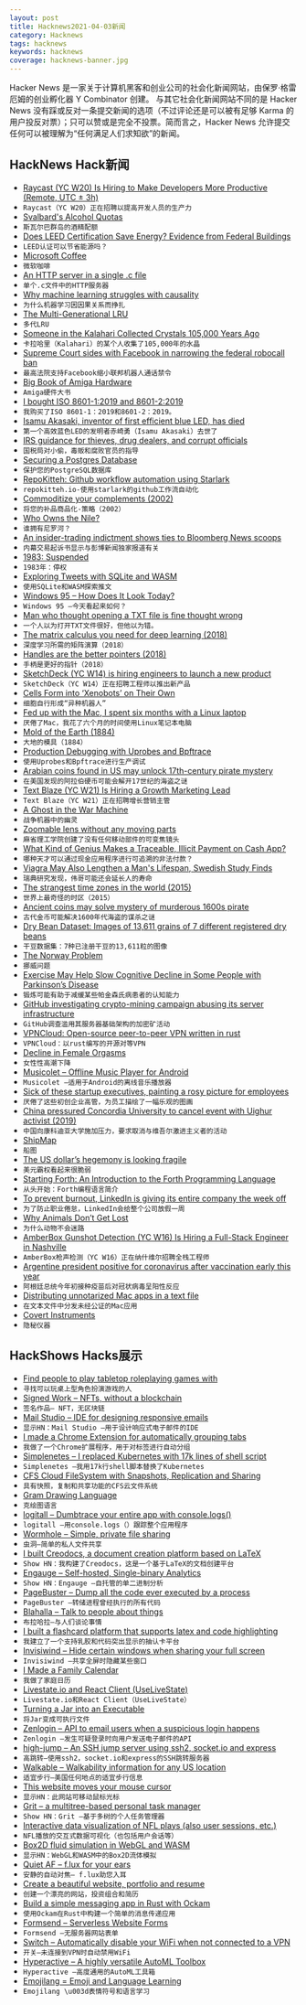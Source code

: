 ```yaml
---
layout: post
title: Hacknews2021-04-03新闻
category: Hacknews
tags: hacknews
keywords: hacknews
coverage: hacknews-banner.jpg
---
```


Hacker News 是一家关于计算机黑客和创业公司的社会化新闻网站，由保罗·格雷厄姆的创业孵化器 Y Combinator 创建。
与其它社会化新闻网站不同的是 Hacker News 没有踩或反对一条提交新闻的选项（不过评论还是可以被有足够 Karma 的用户投反对票）；只可以赞或是完全不投票。简而言之，Hacker News 允许提交任何可以被理解为“任何满足人们求知欲”的新闻。

## HackNews Hack新闻


- [Raycast (YC W20) Is Hiring to Make Developers More Productive (Remote, UTC ± 3h)](https://raycast.com/jobs)
- `Raycast（YC W20）正在招聘以提高开发人员的生产力`
- [Svalbard's Alcohol Quotas](https://www.sysselmannen.no/en/alcohol/)
- `斯瓦尔巴群岛的酒精配额`
- [Does LEED Certification Save Energy? Evidence from Federal Buildings](https://www.nber.org/papers/w28612)
- `LEED认证可以节省能源吗？`
- [Microsoft Coffee](https://www.microsoftcoffee.org/)
- `微软咖啡`
- [An HTTP server in a single .c file](https://unix4lyfe.org/darkhttpd/)
- `单个.c文件中的HTTP服务器`
- [Why machine learning struggles with causality](https://bdtechtalks.com/2021/03/15/machine-learning-causality/)
- `为什么机器学习因因果关系而挣扎`
- [The Multi-Generational LRU](https://lwn.net/SubscriberLink/851184/01351eb745a6405d/)
- `多代LRU`
- [Someone in the Kalahari Collected Crystals 105,000 Years Ago](https://www.sciencealert.com/someone-in-the-kalahari-collected-crystals-a-whopping-100-000-years-ago)
- `卡拉哈里（Kalahari）的某个人收集了105,000年的水晶`
- [Supreme Court sides with Facebook in narrowing the federal robocall ban](https://www.scotusblog.com/2021/04/supreme-court-sides-with-facebook-in-narrowing-the-federal-robocall-ban/)
- `最高法院支持Facebook缩小联邦机器人通话禁令`
- [Big Book of Amiga Hardware](https://bigbookofamigahardware.com/)
- `Amiga硬件大书`
- [I bought ISO 8601-1:2019 and 8601-2:2019](https://www.reddit.com/r/ISO8601/comments/mikuj1/i_bought_iso_860112019_and_860122019_ask_me/)
- `我购买了ISO 8601-1：2019和8601-2：2019。`
- [Isamu Akasaki, inventor of first efficient blue LED, has died](https://www.japantimes.co.jp/news/2021/04/02/national/isamu-akasaki-dies/)
- `第一个高效蓝色LED的发明者赤崎勇（Isamu Akasaki）去世了`
- [IRS guidance for thieves, drug dealers, and corrupt officials](https://taxfoundation.org/irs-guidance-thieves-drug-dealers-and-corrupt-officials/)
- `国税局对小偷，毒贩和腐败官员的指导`
- [Securing a Postgres Database](https://goteleport.com/blog/securing-postgres-postgresql/)
- `保护您的PostgreSQL数据库`
- [RepoKitteh: Github workflow automation using Starlark](https://repokitteh.io)
- `repokitteh.io-使用starlark的github工作流自动化`
- [Commoditize your complements (2002)](https://www.joelonsoftware.com/2002/06/12/strategy-letter-v/)
- `将您的补品商品化-策略（2002）`
- [Who Owns the Nile?](https://blog.datawrapper.de/who-owns-the-nile-map/)
- `谁拥有尼罗河？`
- [An insider-trading indictment shows ties to Bloomberg News scoops](https://www.cjr.org/business_of_news/an-insider-trading-indictment-shows-ties-to-bloomberg-news-scoops.php)
- `内幕交易起诉书显示与彭博新闻独家报道有关`
- [1983: Suspended](https://if50.substack.com/p/1983-suspended)
- `1983年：停权`
- [Exploring Tweets with SQLite and WASM](https://divu.in/experiments/wasm/twitter-sqlite)
- `使用SQLite和WASM探索推文`
- [Windows 95 – How Does It Look Today?](https://dmitryelj.medium.com/windows-95-how-does-it-look-today-feda837922d9)
- `Windows 95 –今天看起来如何？`
- [Man who thought opening a TXT file is fine thought wrong](https://www.paulosyibelo.com/2021/04/this-man-thought-opening-txt-file-is.html)
- `一个人以为打开TXT文件很好，但他以为错。 `
- [The matrix calculus you need for deep learning (2018)](https://arxiv.org/abs/1802.01528)
- `深度学习所需的矩阵演算（2018）`
- [Handles are the better pointers (2018)](https://floooh.github.io/2018/06/17/handles-vs-pointers.html)
- `手柄是更好的指针（2018）`
- [SketchDeck (YC W14) is hiring engineers to launch a new product](https://apply.workable.com/sketchdeck/j/CE6707EC56/)
- `SketchDeck（YC W14）正在招聘工程师以推出新产品`
- [Cells Form into ‘Xenobots’ on Their Own](https://www.quantamagazine.org/cells-form-into-xenobots-on-their-own-20210331/)
- `细胞自行形成“异种机器人”`
- [Fed up with the Mac, I spent six months with a Linux laptop](https://cfenollosa.com/blog/fed-up-with-the-mac-i-spent-six-months-with-a-linux-laptop-the-grass-is-not-greener-on-the-other-side.html)
- `厌倦了Mac，我花了六个月的时间使用Linux笔记本电脑`
- [Mold of the Earth (1884)](https://en.m.wikisource.org/wiki/Mold_of_the_Earth)
- `大地的模具（1884）`
- [Production Debugging with Uprobes and Bpftrace](https://tenzir.com/blog/production-debugging-bpftrace-uprobes/)
- `使用Uprobes和Bpftrace进行生产调试`
- [Arabian coins found in US may unlock 17th-century pirate mystery](https://www.theguardian.com/science/2021/apr/01/arabian-coins-found-in-us-may-unlock-17th-century-pirate-mystery)
- `在美国发现的阿拉伯硬币可能会解开17世纪的海盗之谜`
- [Text Blaze (YC W21) Is Hiring a Growth Marketing Lead](https://www.ycombinator.com/companies/text-blaze/jobs/gNeM6CZ-growth-marketing-lead)
- `Text Blaze（YC W21）正在招聘增长营销主管`
- [A Ghost in the War Machine](https://www.nybooks.com/articles/2021/04/08/alexander-wolff-ghost-war-machine/)
- `战争机器中的幽灵`
- [Zoomable lens without any moving parts](https://medium.com/extremetech-access/mit-creates-zoomable-lens-without-any-moving-parts-87286a791047)
- `麻省理工学院创建了没有任何移动部件的可变焦镜头`
- [What Kind of Genius Makes a Traceable, Illicit Payment on Cash App?](https://slate.com/technology/2021/04/matt-gaetz-cash-app-history.html?via=rss)
- `哪种天才可以通过现金应用程序进行可追溯的非法付款？`
- [Viagra May Also Lengthen a Man's Lifespan, Swedish Study Finds](https://www.jacc.org/doi/10.1016/j.jacc.2021.01.045)
- `瑞典研究发现，伟哥可能还会延长人的寿命`
- [The strangest time zones in the world (2015)](https://qz.com/357697/time-zone-deviants-part-i-the-strangest-time-zones-in-the-world/)
- `世界上最奇怪的时区（2015）`
- [Ancient coins may solve mystery of murderous 1600s pirate](https://apnews.com/article/us-news-mecca-rhode-island-north-america-india-f5a6151b74e0dcf96de585eab451f90c)
- `古代金币可能解决1600年代海盗的谋杀之谜`
- [Dry Bean Dataset: Images of 13,611 grains of 7 different registered dry beans](https://archive.ics.uci.edu/ml/datasets/Dry+Bean+Dataset)
- `干豆数据集：7种已注册干豆的13,611粒的图像`
- [The Norway Problem](https://hitchdev.com/strictyaml/why/implicit-typing-removed/)
- `挪威问题`
- [Exercise May Help Slow Cognitive Decline in Some People with Parkinson’s Disease](https://www.aan.com/PressRoom/Home/PressRelease/4877)
- `锻炼可能有助于减缓某些帕金森氏病患者的认知能力`
- [GitHub investigating crypto-mining campaign abusing its server infrastructure](https://therecord.media/github-investigating-crypto-mining-campaign-abusing-its-server-infrastructure/)
- `GitHub调查滥用其服务器基础架构的加密矿活动`
- [VPNCloud: Open-source peer-to-peer VPN written in rust](https://vpncloud.ddswd.de/)
- `VPNCloud：以rust编写的开源对等VPN`
- [Decline in Female Orgasms](https://www.ncbi.nlm.nih.gov/pmc/articles/PMC5087699/)
- `女性性高潮下降`
- [Musicolet – Offline Music Player for Android](https://krosbits.in/musicolet/)
- `Musicolet –适用于Android的离线音乐播放器`
- [Sick of these startup executives, painting a rosy picture for employees](item?id=26679364)
- `厌倦了这些初创企业高管，为员工描绘了一幅乐观的图画`
- [China pressured Concordia University to cancel event with Uighur activist (2019)](https://www.cbc.ca/news/canada/montreal/chinese-officials-concordia-university-cancel-event-with-uighur-activist-1.5074423)
- `中国向康科迪亚大学施加压力，要求取消与维吾尔激进主义者的活动`
- [ShipMap](https://www.shipmap.org/)
- `船图`
- [The US dollar’s hegemony is looking fragile](https://www.theguardian.com/business/2021/apr/02/the-us-dollars-hegemony-is-looking-fragile)
- `美元霸权看起来很脆弱`
- [Starting Forth: An Introduction to the Forth Programming Language](https://www.forth.com/starting-forth/)
- `从头开始：Forth编程语言简介`
- [To prevent burnout, LinkedIn is giving its entire company the week off](https://edition.cnn.com/2021/04/02/success/linkedin-paid-week-off/index.html)
- `为了防止职业倦怠，LinkedIn会给整个公司放假一周`
- [Why Animals Don’t Get Lost](https://www.newyorker.com/magazine/2021/04/05/why-animals-dont-get-lost)
- `为什么动物不会迷路`
- [AmberBox Gunshot Detection (YC W16) Is Hiring a Full-Stack Engineer in Nashville](https://www.workatastartup.com/jobs/43065)
- `AmberBox枪声检测（YC W16）正在纳什维尔招聘全栈工程师`
- [Argentine president positive for coronavirus after vaccination early this year](https://www.reuters.com/article/us-health-coronavirus-argentina-presiden/argentine-leader-alberto-fernandez-says-tests-positive-for-coronavirus-idUSKBN2BQ03X)
- `阿根廷总统今年初接种疫苗后对冠状病毒呈阳性反应`
- [Distributing unnotarized Mac apps in a text file](https://lapcatsoftware.com/articles/textedit-gatekeeper.html)
- `在文本文件中分发未经公证的Mac应用`
- [Covert Instruments](https://covertinstruments.com/)
- `隐秘仪器`


## HackShows Hacks展示

- [ Find people to play tabletop roleplaying games with](https://roleplayful.com/)
- `寻找可以玩桌上型角色扮演游戏的人`
- [ Signed Work – NFTs, without a blockchain](https://signed.work/)
- `签名作品– NFT，无区块链`
- [ Mail Studio – IDE for designing responsive emails](https://mailstudio.app/)
- `显示HN：Mail Studio –用于设计响应式电子邮件的IDE`
- [ I made a Chrome Extension for automatically grouping tabs](https://chrome.google.com/webstore/detail/acid-tabs/hgceopemmcmigbmhphbcgkeffommpjfc)
- `我做了一个Chrome扩展程序，用于对标签进行自动分组`
- [ Simplenetes – I replaced Kubernetes with 17k lines of shell script](https://github.com/simplenetes-io/simplenetes)
- `Simplenetes –我用17k行shell脚本替换了Kubernetes`
- [ CFS Cloud FileSystem with Snapshots, Replication and Sharing](https://cfs.stokeo.com/cfs/)
- `具有快照，复制和共享功能的CFS云文件系统`
- [ Gram Drawing Language](https://gramlanguage.com/)
- `克绘图语言`
- [ logitall – Dumbtrace your entire app with console.logs()](https://github.com/elonvolo/logitall)
- `logitall –用console.logs（）跟踪整个应用程序`
- [ Wormhole – Simple, private file sharing](https://wormhole.app/?ref=hn)
- `虫洞–简单的私人文件共享`
- [ I built Creodocs, a document creation platform based on LaTeX](https://www.creodocs.com)
- `Show HN：我构建了Creodocs，这是一个基于LaTeX的文档创建平台`
- [ Engauge – Self-hosted, Single-binary Analytics](https://github.com/EngaugeAI/engauge)
- `Show HN：Engauge –自托管的单二进制分析`
- [ PageBuster – Dump all the code ever executed by a process](https://github.com/revng/pagebuster)
- `PageBuster –转储进程曾经执行的所有代码`
- [ Blahalla – Talk to people about things](https://blahalla.com)
- `布拉哈拉–与人们谈论事情`
- [ I built a flashcard platform that supports latex and code highlighting](http://memordo.com/m/j)
- `我建立了一个支持乳胶和代码突出显示的抽认卡平台`
- [ Invisiwind – Hide certain windows when sharing your full screen](https://github.com/radiantly/Invisiwind)
- `Invisiwind –共享全屏时隐藏某些窗口`
- [ I Made a Family Calendar](https://drodil.medium.com/i-made-a-family-calendar-30b0e525b4bc)
- `我做了家庭日历`
- [ Livestate.io and React Client (UseLiveState)](http://livestate.io)
- `Livestate.io和React Client（UseLiveState）`
- [ Turning a Jar into an Executable](https://magicator.com/2021/02/26/how-does-it-work/)
- `将Jar变成可执行文件`
- [ Zenlogin – API to email users when a suspicious login happens](https://zenlogin.co/)
- `Zenlogin –发生可疑登录时向用户发送电子邮件的API`
- [ high-jump – An SSH jump server using ssh2, socket.io and express](https://github.com/distrentic/high-jump)
- `高跳转–使用ssh2，socket.io和express的SSH跳转服务器`
- [ Walkable – Walkability information for any US location](https://walkable.us/search)
- `适宜步行–美国任何地点的适宜步行信息`
- [ This website moves your mouse cursor](https://www.attejuvonen.fi/mouse/)
- `显示HN：此网站可移动鼠标光标`
- [ Grit – a multitree-based personal task manager](https://github.com/climech/grit)
- `Show HN：Grit –基于多树的个人任务管理器`
- [ Interactive data visualization of NFL plays (also user sessions, etc.)](https://observablehq.com/@mikpanko/nfl-plays-sunburst-chart)
- `NFL播放的交互式数据可视化（也包括用户会话等）`
- [ Box2D fluid simulation in WebGL and WASM](https://birchlabs.co.uk/box2d-wasm-liquidfun/)
- `显示HN：WebGL和WASM中的Box2D流体模拟`
- [ Quiet AF – f.lux for your ears](https://github.com/StuffJackMakes/Quiet-Audio-Fade)
- `安静的自动对焦– f.lux助您入耳`
- [ Create a beautiful website, portfolio and resume](https://www.resoume.com)
- `创建一个漂亮的网站，投资组合和简历`
- [ Build a simple messaging app in Rust with Ockam](https://github.com/ockam-network/ockam/blob/develop/documentation/guides/rust/README.md)
- `使用Ockam在Rust中构建一个简单的消息传递应用`
- [ Formsend – Serverless Website Forms](https://formsend.org/?ref=hn)
- `Formsend –无服务器网站表单`
- [ Switch – Automatically disable your WiFi when not connected to a VPN](https://github.com/agmm/switch/)
- `开关–未连接到VPN时自动禁用WiFi`
- [ Hyperactive – A highly versatile AutoML Toolbox](https://github.com/SimonBlanke/Hyperactive)
- `Hyperactive –高度通用的AutoML工具箱`
- [ Emojilang = Emoji and Language Learning](https://play.google.com/store/apps/details?id=com.emojilang&)
- `Emojilang \u003d表情符号和语言学习`

